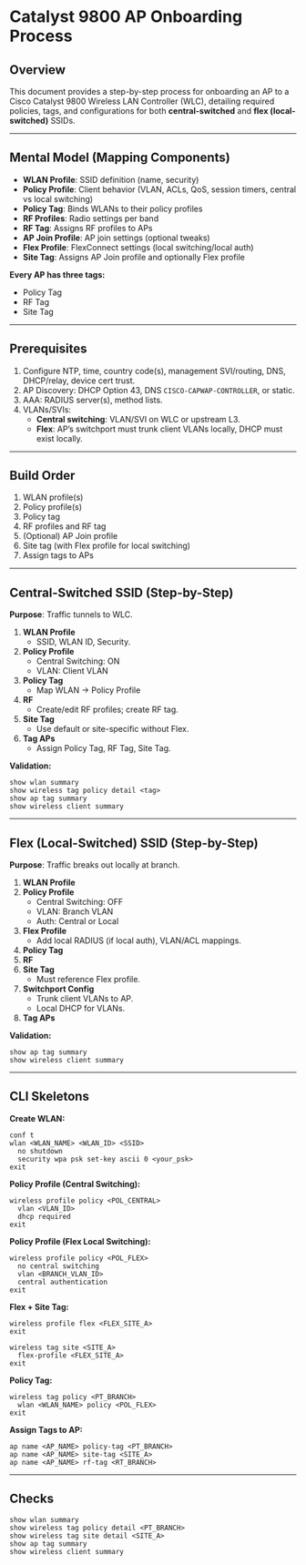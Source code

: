 # Catalyst 9800 AP Onboarding Process

## Overview
This document provides a step-by-step process for onboarding an AP to a Cisco Catalyst 9800 Wireless LAN Controller (WLC), detailing required policies, tags, and configurations for both **central-switched** and **flex (local-switched)** SSIDs.

---

## Mental Model (Mapping Components)
- **WLAN Profile**: SSID definition (name, security)
- **Policy Profile**: Client behavior (VLAN, ACLs, QoS, session timers, central vs local switching)
- **Policy Tag**: Binds WLANs to their policy profiles
- **RF Profiles**: Radio settings per band
- **RF Tag**: Assigns RF profiles to APs
- **AP Join Profile**: AP join settings (optional tweaks)
- **Flex Profile**: FlexConnect settings (local switching/local auth)
- **Site Tag**: Assigns AP Join profile and optionally Flex profile

**Every AP has three tags:**
- Policy Tag
- RF Tag
- Site Tag

---

## Prerequisites
1. Configure NTP, time, country code(s), management SVI/routing, DNS, DHCP/relay, device cert trust.
2. AP Discovery: DHCP Option 43, DNS `CISCO-CAPWAP-CONTROLLER`, or static.
3. AAA: RADIUS server(s), method lists.
4. VLANs/SVIs:
   - **Central switching**: VLAN/SVI on WLC or upstream L3.
   - **Flex**: AP’s switchport must trunk client VLANs locally, DHCP must exist locally.

---

## Build Order
1. WLAN profile(s)
2. Policy profile(s)
3. Policy tag
4. RF profiles and RF tag
5. (Optional) AP Join profile
6. Site tag (with Flex profile for local switching)
7. Assign tags to APs

---

## Central-Switched SSID (Step-by-Step)
**Purpose**: Traffic tunnels to WLC.

1. **WLAN Profile**
   - SSID, WLAN ID, Security.
2. **Policy Profile**
   - Central Switching: ON
   - VLAN: Client VLAN
3. **Policy Tag**
   - Map WLAN → Policy Profile
4. **RF**
   - Create/edit RF profiles; create RF tag.
5. **Site Tag**
   - Use default or site-specific without Flex.
6. **Tag APs**
   - Assign Policy Tag, RF Tag, Site Tag.

**Validation:**
```
show wlan summary
show wireless tag policy detail <tag>
show ap tag summary
show wireless client summary
```

---

## Flex (Local-Switched) SSID (Step-by-Step)
**Purpose**: Traffic breaks out locally at branch.

1. **WLAN Profile**
2. **Policy Profile**
   - Central Switching: OFF
   - VLAN: Branch VLAN
   - Auth: Central or Local
3. **Flex Profile**
   - Add local RADIUS (if local auth), VLAN/ACL mappings.
4. **Policy Tag**
5. **RF**
6. **Site Tag**
   - Must reference Flex profile.
7. **Switchport Config**
   - Trunk client VLANs to AP.
   - Local DHCP for VLANs.
8. **Tag APs**

**Validation:**
```
show ap tag summary
show wireless client summary
```

---

## CLI Skeletons

**Create WLAN:**
```
conf t
wlan <WLAN_NAME> <WLAN_ID> <SSID>
  no shutdown
  security wpa psk set-key ascii 0 <your_psk>
exit
```

**Policy Profile (Central Switching):**
```
wireless profile policy <POL_CENTRAL>
  vlan <VLAN_ID>
  dhcp required
exit
```

**Policy Profile (Flex Local Switching):**
```
wireless profile policy <POL_FLEX>
  no central switching
  vlan <BRANCH_VLAN_ID>
  central authentication
exit
```

**Flex + Site Tag:**
```
wireless profile flex <FLEX_SITE_A>
exit

wireless tag site <SITE_A>
  flex-profile <FLEX_SITE_A>
exit
```

**Policy Tag:**
```
wireless tag policy <PT_BRANCH>
  wlan <WLAN_NAME> policy <POL_FLEX>
exit
```

**Assign Tags to AP:**
```
ap name <AP_NAME> policy-tag <PT_BRANCH>
ap name <AP_NAME> site-tag <SITE_A>
ap name <AP_NAME> rf-tag <RT_BRANCH>
```

---

## Checks
```
show wlan summary
show wireless tag policy detail <PT_BRANCH>
show wireless tag site detail <SITE_A>
show ap tag summary
show wireless client summary
```
